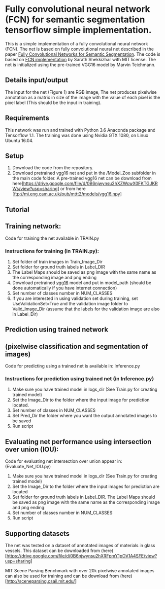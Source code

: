 # Fully convolutional neural network (FCN) for semantic segmentation tensorflow simple implementation.

This is a simple implementation of a fully convolutional neural network (FCN). The net is based on fully convolutional neural net described in the paper [Fully Convolutional Networks for Semantic Segmentation](https://arxiv.org/pdf/1605.06211.pdf).  The code is based on [FCN implementation](https://github.com/shekkizh/FCN.tensorflow)  by Sarath Shekkizhar with MIT license. The net is initialized using the pre-trained VGG16 model by Marvin Teichmann.

## Details input/output
The input for the net (Figure 1) are RGB image,
The net produces pixelwise annotation as a matrix in size of the image with the value of each pixel is the pixel label (This should be the input in training).

## Requirements
This network was run and trained with Python 3.6  Anaconda package and Tensorflow 1.1. The training was done using Nvidia GTX 1080, on Linux Ubuntu 16.04.

## Setup
1) Download the code from the repository.
2) Download pretrained vgg16 net and put in the /Model_Zoo subfolder in the main code folder. A pre-trained vgg16 net can be download from here[https://drive.google.com/file/d/0B6njwynsu2hXZWcwX0FKTGJKRWs/view?usp=sharing] or from here [ftp://mi.eng.cam.ac.uk/pub/mttt2/models/vgg16.npy]

## Tutorial

## Training network:
Code for training the net available in TRAIN.py
### Instructions for training (in TRAIN.py):
1) Set folder of train images in Train_Image_Dir
2) Set folder for ground truth labels in Label_DIR
3) The Label Maps should be saved as png image with the same name as the corresponding image and png ending
4) Download pretrained [vgg16](ftp://mi.eng.cam.ac.uk/pub/mttt2/models/vgg16.npy) model and put in model_path (should be done automatically if you have internet connection)
5) Set number of classes number in NUM_CLASSES
6) If you are interested in using validation set during training, set UseValidationSet=True and the validation image folder to Valid_Image_Dir (assume that the labels for the validation image are also in  Label_Dir)

## Prediction using trained network
## (pixelwise classification and segmentation of images)
Code for predicting using a trained net is available in: Inference.py
### Instructions for prediction using trained net (in Inference.py)
1) Make sure you have trained model in logs_dir (See Train.py for creating trained model)
2) Set the Image_Dir to the folder where the input image for prediction located.
3) Set number of classes in NUM_CLASSES
4) Set Pred_Dir the folder where you want the output annotated images to be saved
5) Run script

## Evaluating net performance using intersection over union (IOU):
Code for evaluating net intersection over union appear in: (Evaluate_Net_IOU.py)
1) Make sure you have trained model in logs_dir (See Train.py for creating trained model)
2) Set the Image_Dir to the folder where the input images for prediction are located
3) Set folder for ground truth labels in Label_DIR. The Label Maps should be saved as png image with the same name as the corresponding image and png ending
4) Set number of classes number in NUM_CLASSES
5) Run script

## Supporting datasets
The net was tested on a dataset of annotated images of materials in glass vessels. 
This dataset can be downloaded from (here)[https://drive.google.com/file/d/0B6njwynsu2hXRFpmY1pOV1A4SFE/view?usp=sharing]

MIT Scene Parsing Benchmark with over 20k pixelwise annotated images can also be used for training and can be download from (here)[http://sceneparsing.csail.mit.edu/]

   

